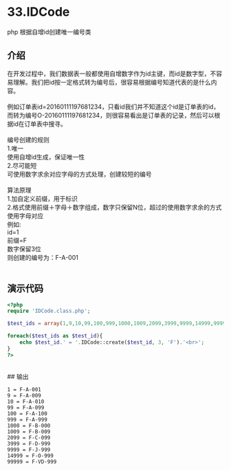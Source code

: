 # 33.IDCode
php 根据自增id创建唯一编号类

## 介绍
在开发过程中，我们数据表一般都使用自增数字作为id主键，而id是数字型，不容易理解。我们把id按一定格式转为编号后，很容易根据编号知道代表的是什么内容。
<br>
<br>
例如订单表id=20160111197681234，只看id我们并不知道这个id是订单表的id，而转为编号O-20160111197681234，则很容易看出是订单表的记录，然后可以根据id在订单表中搜寻。
<br>
<br>
编号创建的规则
<br>
1.唯一
<br>
使用自增id生成，保证唯一性
<br>
2.尽可能短
<br>
可使用数字求余对应字母的方式处理，创建较短的编号
<br>
<br>
算法原理
<br>
1.加自定义前缀，用于标识
<br>
2.格式使用前缀＋字母＋数字组成，数字只保留N位，超过的使用数字求余的方式使用字母对应
<br>
例如:
<br>
id=1
<br>
前缀=F
<br>
数字保留3位
<br>
则创建的编号为：F-A-001
<br>
<br>
## 演示代码
```php
<?php
require 'IDCode.class.php';

$test_ids = array(1,9,10,99,100,999,1000,1009,2099,3999,9999,14999,99999);

foreach($test_ids as $test_id){
    echo $test_id.' = '.IDCode::create($test_id, 3, 'F').'<br>';
}
?>
```

<br>
## 输出

```
1 = F-A-001
9 = F-A-009
10 = F-A-010
99 = F-A-099
100 = F-A-100
999 = F-A-999
1000 = F-B-000
1009 = F-B-009
2099 = F-C-099
3999 = F-D-999
9999 = F-J-999
14999 = F-O-999
99999 = F-VD-999
```
